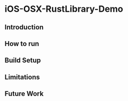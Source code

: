# iOS-OSX-RustLibrary-Demo

## Introduction

## How to run

## Build Setup

## Limitations

## Future Work